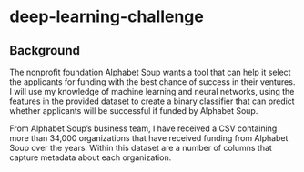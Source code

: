 # deep-learning-challenge

## Background
The nonprofit foundation Alphabet Soup wants a tool that can help it select the applicants for funding with the best chance of success in their ventures. I will use my knowledge of machine learning and neural networks, using the features in the provided dataset to create a binary classifier that can predict whether applicants will be successful if funded by Alphabet Soup.

From Alphabet Soup’s business team, I have received a CSV containing more than 34,000 organizations that have received funding from Alphabet Soup over the years. Within this dataset are a number of columns that capture metadata about each organization.
